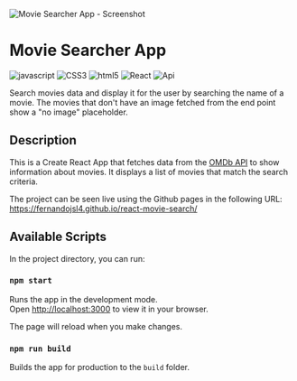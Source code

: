![Movie Searcher App - Screenshot](https://raw.githubusercontent.com/fernandojsl4/react-movie-search/master/images/movie-searcher-app.png)

# Movie Searcher App

<p display="flex">
  <img alt="javascript" src="https://img.shields.io/badge/JavaScript-F7DF1E?style=for-the-badge&logo=javascript&logoColor=black"/>
  <img alt="CSS3" src="https://img.shields.io/badge/CSS3-1572B6?style=for-the-badge&logo=css3&logoColor=white"/>
  <img alt="html5" src="https://img.shields.io/badge/HTML5-E34F26?style=for-the-badge&logo=html5&logoColor=white"/>
  <img alt="React" src="https://img.shields.io/badge/React-20232A?style=for-the-badge&logo=react&logoColor=61DAFB"/>
  <img alt="Api" src="https://img.shields.io/badge/api-%23325288.svg?style=for-the-badge"/>
</p>

Search movies data and display it for the user by searching the name of a movie. The movies that don't have an image fetched from the end point show a "no image" placeholder.

## Description

This is a Create React App that fetches data from the [OMDb API](https://omdbapi.com/) to show information about movies. It displays a list of movies that match the search criteria.

The project can be seen live using the Github pages in the following URL: https://fernandojsl4.github.io/react-movie-search/

## Available Scripts

In the project directory, you can run:

### `npm start`

Runs the app in the development mode.\
Open [http://localhost:3000](http://localhost:3000) to view it in your browser.

The page will reload when you make changes.

### `npm run build`

Builds the app for production to the `build` folder.
